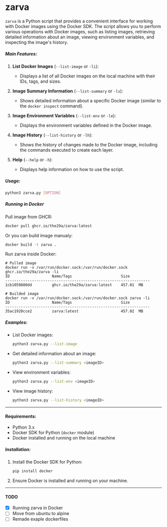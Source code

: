 # zarva

`zarva` is a Python script that provides a convenient interface for working with Docker images using the Docker SDK. The script allows you to perform various operations with Docker images, such as listing images, retrieving detailed information about an image, viewing environment variables, and inspecting the image's history.

##### **Main Features:**
1. **List Docker Images** (`--list-image` or `-li`):
   - Displays a list of all Docker images on the local machine with their IDs, tags, and sizes.

2. **Image Summary Information** (`--list-summary` or `-ls`):
   - Shows detailed information about a specific Docker image (similar to the `docker inspect` command).

3. **Image Environment Variables** (`--list-env` or `-le`):
   - Displays the environment variables defined in the Docker image.

4. **Image History** (`--list-history` or `-lh`):
   - Shows the history of changes made to the Docker image, including the commands executed to create each layer.

5. **Help** (`--help` or `-h`):
   - Displays help information on how to use the script.

##### **Usage:**
```bash
python3 zarva.py [OPTION]
```

##### Running in Docker
Pull image from GHCR:
```bash
docker pull ghcr.io/the29a/zarva:latest
```

Or you can build image manualy:
```bash
docker build -t zarva .
```

Run zarva inside Docker:
```shell
# Pulled image
docker run -v /var/run/docker.sock:/var/run/docker.sock ghcr.io/the29a/zarva -li                    
ID                   Name/Tags                      Size   
-----------------------------------------------------------------
1cb1059880dd         ghcr.io/the29a/zarva:latest    457.01  MB

# Builded image
docker run -v /var/run/docker.sock:/var/run/docker.sock zarva -li 
ID                   Name/Tags                      Size   
-----------------------------------------------------------------
35ac1920cce2         zarva:latest                   457.02  MB
```


##### **Examples:**
- List Docker images:
  ```bash
  python3 zarva.py --list-image
  ```
- Get detailed information about an image:
  ```bash
  python3 zarva.py --list-summary <imageID>
  ```
- View environment variables:
  ```bash
  python3 zarva.py --list-env <imageID>
  ```
- View image history:
  ```bash
  python3 zarva.py --list-history <imageID>
  ```

---

#### **Requirements:**
- Python 3.x
- Docker SDK for Python (`docker` module)
- Docker installed and running on the local machine

##### **Installation:**
1. Install the Docker SDK for Python:
   ```bash
   pip install docker
   ```
2. Ensure Docker is installed and running on your machine.

---
#### TODO
- [x] Running zarva in Docker
- [ ] Move from ubuntu to alpine
- [ ] Remade exaple dockerfiles
